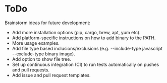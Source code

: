# ToDo

Brainstorm ideas for future development:

* Add more installation options (pip, cargo, brew, apt, yum etc).
* Add platform-specific instructions on how to add binary to the PATH.
* More usage examples.
* Add file type based inclusions/exclusions (e.g. --include-type javascript --exclude-type binary image).
* Add option to show file tree.
* Set up continuous integration (CI) to run tests automatically on pushes and pull requests.
* Add issue and pull request templates.
